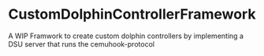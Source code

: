# CustomDolphinControllerFramework
A WIP Framwork to create custom dolphin controllers by implementing a DSU server that runs the cemuhook-protocol
